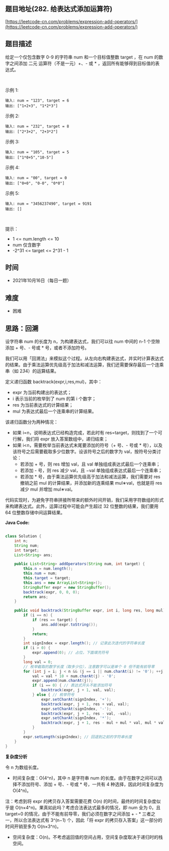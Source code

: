 
## 题目地址(282. 给表达式添加运算符)

[https://leetcode-cn.com/problems/expression-add-operators/](https://leetcode-cn.com/problems/expression-add-operators/)

## 题目描述


给定一个仅包含数字 0-9 的字符串 num 和一个目标值整数 target ，在 num 的数字之间添加 二元 运算符（不是一元）+、- 或 * ，返回所有能够得到目标值的表达式。

 

示例 1:
```
输入: num = "123", target = 6
输出: ["1+2+3", "1*2*3"] 
```

示例 2:
```
输入: num = "232", target = 8
输出: ["2*3+2", "2+3*2"]
```
示例 3:
```
输入: num = "105", target = 5
输出: ["1*0+5","10-5"]
```
示例 4:
```
输入: num = "00", target = 0
输出: ["0+0", "0-0", "0*0"]
```

示例 5:
```
输入: num = "3456237490", target = 9191
输出: []
```
 

提示：

- 1 <= num.length <= 10
- num 仅含数字
- -2^31 <= target <= 2^31 - 1


## 时间

- 2021年10月16日（每日一题）

## 难度

- 困难

## 思路：回溯

设字符串 num 的长度为 n，为构建表达式，我们可以往 num 中间的 n-1 个空隙添加 + 号、- 号或 * 号，或者不添加符号。

我们可以用「回溯法」来模拟这个过程。从左向右构建表达式，并实时计算表达式的结果。由于乘法运算优先级高于加法和减法运算，我们还需要保存最后一个连乘串（如 2*3*4）的运算结果。

定义递归函数 backtrack(expr,i,res,mul)，其中：

- expr 为当前构建出的表达式；
- i 表示当前的枚举到了 num 的第 i 个数字；
- res 为当前表达式的计算结果；
- mul 为表达式最后一个连乘串的计算结果。

该递归函数分为两种情况：

- 如果 i=n，说明表达式已经构造完成，若此时有 res=target，则找到了一个可行解，我们将 expr 放入答案数组中，递归结束；
- 如果 i<n，需要枚举当前表达式末尾要添加的符号（+ 号、- 号或 * 号），以及该符号之后需要截取多少位数字。设该符号之后的数字为 val，按符号分类讨论：
    - 若添加 + 号，则 res 增加 val，且 val 单独组成表达式最后一个连乘串；
    - 若添加 - 号，则 res 减少 val，且 −val 单独组成表达式最后一个连乘串；
    - 若添加 * 号，由于乘法运算优先级高于加法和减法运算，我们需要对 res 撤销之前 mul 的计算结果，并添加新的连乘结果 mul∗val，也就是将 res 减少 mul 并增加 mul∗val。

代码实现时，为避免字符串拼接所带来的额外时间开销，我们采用字符数组的形式来构建表达式。此外，运算过程中可能会产生超过 32 位整数的结果，我们要用 64 位整数存储中间运算结果。

**Java Code:**

```java

class Solution {
    int n;
    String num;
    int target;
    List<String> ans;

    public List<String> addOperators(String num, int target) {
        this.n = num.length();
        this.num = num;
        this.target = target;
        this.ans = new ArrayList<String>();
        StringBuffer expr = new StringBuffer();
        backtrack(expr, 0, 0, 0);
        return ans;
    }

    public void backtrack(StringBuffer expr, int i, long res, long mul) {
        if (i == n) {
            if (res == target) {
                ans.add(expr.toString());
            }
            return;
        }
        int signIndex = expr.length(); // 记录此次迭代的字符串长度
        if (i > 0) {
            expr.append(0); // 占位，下面填充符号
        }
        long val = 0;
        // 枚举截取的数字长度（取多少位），注意数字可以是单个 0 但不能有前导零
        for (int j = i; j < n && (j == i || num.charAt(i) != '0'); ++j) {
            val = val * 10 + num.charAt(j) - '0';
            expr.append(num.charAt(j));
            if (i == 0) { // 表达式开头不能添加符号
                backtrack(expr, j + 1, val, val);
            } else { // 枚举符号
                expr.setCharAt(signIndex, '+');
                backtrack(expr, j + 1, res + val, val);
                expr.setCharAt(signIndex, '-');
                backtrack(expr, j + 1, res - val, -val);
                expr.setCharAt(signIndex, '*');
                backtrack(expr, j + 1, res - mul + mul * val, mul * val);
            }
        }
        expr.setLength(signIndex); // 回退到之前的字符串长度
    }
}
```


**复杂度分析**

令 n 为数组长度。

- 时间复杂度：O(4^n)，其中 n 是字符串 num 的长度。由于在数字之间可以选择不添加符号、添加 + 号、- 号或 * 号，一共有 4 种选择，因此时间复杂度为 O(4^n)。

注：考虑到将 expr 的拷贝存入答案需要花费 O(n) 的时间，最终的时间复杂度似乎是 O(n×4^n)。果真如此吗？考虑合法表达式最多的情况，即 num 全为 0，且 target=0 的情况，由于不能有前导零，我们必须在数字之间添加 + - * 三者之一，所以合法表达式有 3^(n−1) 个，因此「将 expr 的拷贝存入答案」这一部分的时间开销至多为 O(n×3^n)。

- 空间复杂度：O(n)。不考虑返回值的空间占用，空间复杂度取决于递归时的栈空间。



